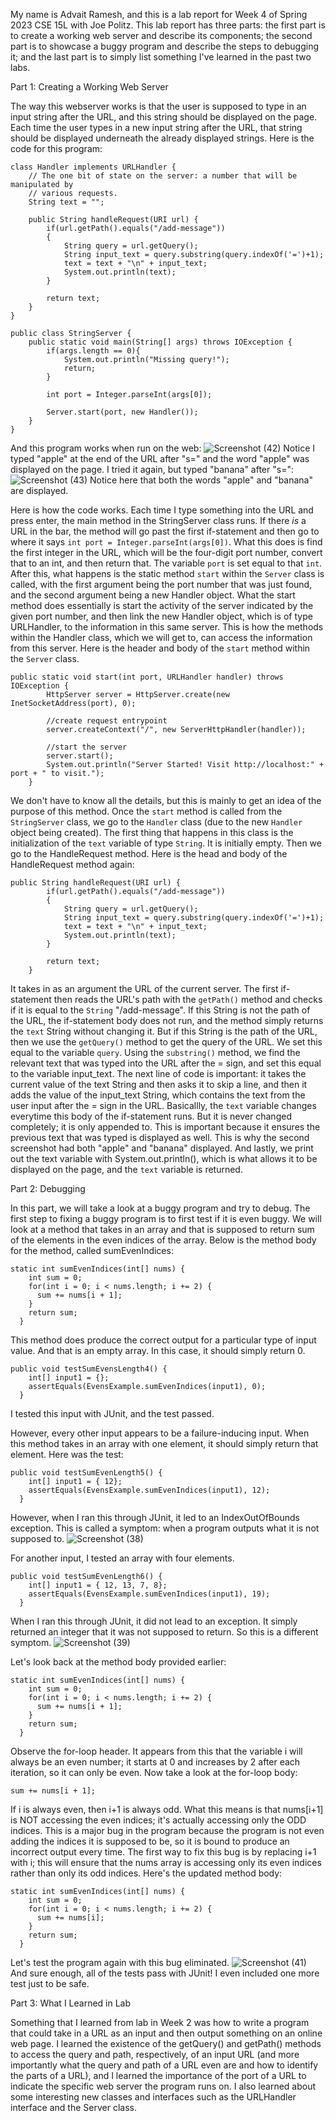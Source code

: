 My name is Advait Ramesh, and this is a lab report for Week 4 of Spring 2023 CSE 15L with Joe Politz. This lab report has three parts: the first part is to create a working web server and describe its components; the second part is to showcase a buggy program and describe the steps to debugging it; and the last part is to simply list something I've learned in the past two labs.

Part 1: Creating a Working Web Server

The way this webserver works is that the user is supposed to type in an input string after the URL, and this string should be displayed on the page. Each time the user types in a new input string after the URL, that string should be displayed underneath the already displayed strings. Here is the code for this program:

```
class Handler implements URLHandler {
    // The one bit of state on the server: a number that will be manipulated by
    // various requests.
    String text = "";

    public String handleRequest(URI url) {
        if(url.getPath().equals("/add-message"))
        {
            String query = url.getQuery();
            String input_text = query.substring(query.indexOf('=')+1);
            text = text + "\n" + input_text;
            System.out.println(text);
        }

        return text;
    }
}

public class StringServer {
    public static void main(String[] args) throws IOException {
        if(args.length == 0){
            System.out.println("Missing query!");
            return;
        }

        int port = Integer.parseInt(args[0]);

        Server.start(port, new Handler());
    }
}
```

And this program works when run on the web:
![Screenshot (42)](https://user-images.githubusercontent.com/130017333/233879204-13ded621-fd59-48c8-aec5-cb673177d3cd.png)
Notice I typed "apple" at the end of the URL after "s=" and the word "apple" was displayed on the page. I tried it again, but typed "banana" after "s=":
![Screenshot (43)](https://user-images.githubusercontent.com/130017333/233879356-1d1767db-9740-44b0-9c4f-6a99f3e8625e.png)
Notice here that both the words "apple" and "banana" are displayed. 

Here is how the code works. Each time I type something into the URL and press enter, the main method in the StringServer class runs. If there *is* a URL in the bar, the method will go past the first if-statement and then go to where it says ```int port = Integer.parseInt(args[0])```. What this does is find the first integer in the URL, which will be the four-digit port number, convert that to an int, and then return that. The variable ```port``` is set equal to that ```int```. After this, what happens is the static method ```start``` within the ```Server``` class is called, with the first argument being the port number that was just found, and the second argument being a new Handler object. What the start method does essentially is start the activity of the server indicated by the given port number, and then link the new Handler object, which is of type URLHandler, to the information in this same server. This is how the methods within the Handler class, which we will get to, can access the information from this server. Here is the header and body of the ```start``` method within the ```Server``` class. 
```
public static void start(int port, URLHandler handler) throws IOException {
        HttpServer server = HttpServer.create(new InetSocketAddress(port), 0);

        //create request entrypoint
        server.createContext("/", new ServerHttpHandler(handler));

        //start the server
        server.start();
        System.out.println("Server Started! Visit http://localhost:" + port + " to visit.");
    }
```
We don't have to know all the details, but this is mainly to get an idea of the purpose of this method.
Once the ```start``` method is called from the ```StringServer``` class, we go to the ```Handler``` class (due to the new ```Handler``` object being created). The first thing that happens in this class is the initialization of the ```text``` variable of type ```String```. It is initially empty. Then we go to the HandleRequest method. Here is the head and body of the HandleRequest method again:
```
public String handleRequest(URI url) {
        if(url.getPath().equals("/add-message"))
        {
            String query = url.getQuery();
            String input_text = query.substring(query.indexOf('=')+1);
            text = text + "\n" + input_text;
            System.out.println(text);
        }

        return text;
    }
```
It takes in as an argument the URL of the current server. The first if-statement then reads the URL's path with the ```getPath()``` method and checks if it is equal to the ```String``` "/add-message". If this String is not the path of the URL, the if-statement body does not run, and the method simply returns the ```text``` String without changing it. But if this String is the path of the URL, then we use the ```getQuery()``` method to get the query of the URL. We set this equal to the variable ```query```. Using the ```substring()``` method, we find the relevant text that was typed into the URL after the = sign, and set this equal to the variable input_text. The next line of code is important: it takes the current value of the text String and then asks it to skip a line, and then it adds the value of the input_text String, which contains the text from the user input after the = sign in the URL. Basicallly, the ```text``` variable changes everytime this body of the if-statement runs. But it is never changed completely; it is only appended to. This is important because it ensures the previous text that was typed  is displayed as well. This is why the second screenshot had both "apple" and "banana" displayed. And lastly, we print out the text variable with System.out.println(), which is what allows it to be displayed on the page, and the ```text``` variable is returned.



Part 2: Debugging

In this part, we will take a look at a buggy program and try to debug. The first step to fixing a buggy program is to first test if it is even buggy. We will look at a method that takes in an array and that is supposed to return sum of the elements in the even indices of the array. Below is the method body for the method, called sumEvenIndices:

```
static int sumEvenIndices(int[] nums) {
    int sum = 0;
    for(int i = 0; i < nums.length; i += 2) {
      sum += nums[i + 1];
    }
    return sum;
  }
```

This method does produce the correct output for a particular type of input value. And that is an empty array. In this case, it should simply return 0.

```
public void testSumEvensLength4() {
    int[] input1 = {};
    assertEquals(EvensExample.sumEvenIndices(input1), 0);
  }
```

I tested this input with JUnit, and the test passed.

However, every other input appears to be a failure-inducing input. When this method takes in an array with one element, it should simply return that element. Here was the test:
```
public void testSumEvenLength5() {
    int[] input1 = { 12};
    assertEquals(EvensExample.sumEvenIndices(input1), 12);
  }
```
However, when I ran this through JUnit, it led to an IndexOutOfBounds exception. This is called a symptom: when a program outputs what it is not supposed to.
![Screenshot (38)](https://user-images.githubusercontent.com/130017333/233814906-a8171d3b-08b9-40b0-8a12-0dcb9115e629.png)

For another input, I tested an array with four elements.
```
public void testSumEvenLength6() {
    int[] input1 = { 12, 13, 7, 8};
    assertEquals(EvensExample.sumEvenIndices(input1), 19);
  }
```
When I ran this through JUnit, it did not lead to an exception. It simply returned an integer that it was not supposed to return. So this is a different symptom.
![Screenshot (39)](https://user-images.githubusercontent.com/130017333/233815739-c535bbba-d07a-4ee0-b14b-0c349b24b808.png)


Let's look back at the method body provided earlier:
```
static int sumEvenIndices(int[] nums) {
    int sum = 0;
    for(int i = 0; i < nums.length; i += 2) {
      sum += nums[i + 1];
    }
    return sum;
  }
```
Observe the for-loop header. It appears from this that the variable i will always be an even number; it starts at 0 and increases by 2 after each iteration, so it can only be even. Now take a look at the for-loop body:

```
sum += nums[i + 1];
```

If i is always even, then i+1 is always odd. What this means is that nums[i+1] is NOT accessing the even indices; it's actually accessing only the ODD indices. This is a major bug in the program because the program is not even adding the indices it is supposed to be, so it is bound to produce an incorrect output every time. The first way to fix this bug is by replacing i+1 with i; this will ensure that the nums array is accessing only its even indices rather than only its odd indices. Here's the updated method body:

```
static int sumEvenIndices(int[] nums) {
    int sum = 0;
    for(int i = 0; i < nums.length; i += 2) {
      sum += nums[i];
    }
    return sum;
  }
```

Let's test the program again with this bug eliminated. 
![Screenshot (41)](https://user-images.githubusercontent.com/130017333/233815654-fa83a172-a4e8-46a3-b077-799b8790b651.png)
And sure enough, all of the tests pass with JUnit! I even included one more test just to be safe.

Part 3: What I Learned in Lab

Something that I learned from lab in Week 2 was how to write a program that could take in a URL as an input and then output something on an online web page. I learned the existence of the getQuery() and getPath() methods to access the query and path, respectively, of an input URL (and more importantly what the query and path of a URL even are and how to identify the parts of a URL), and I learned the importance of the port of a URL to indicate the specific web server the program runs on. I also learned about some interesting new classes and interfaces such as the URLHandler interface and the Server class.


